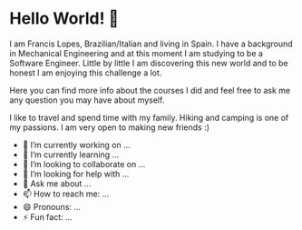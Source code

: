 # Hello World! 👋

I am Francis Lopes, Brazilian/Italian and living in Spain. I have a background in Mechanical Engineering and at this moment I am studying to be a Software Engineer. Little by little I am discovering this new world and to be honest I am enjoying this challenge a lot.

Here you can find more info about the courses I did and feel free to ask me any question you may have about myself. 

I like to travel and spend time with my family.
Hiking and camping is one of my passions.
I am very open to making new friends :)

- 🔭 I’m currently working on ...
- 🌱 I’m currently learning ...
- 👯 I’m looking to collaborate on ...
- 🤔 I’m looking for help with ...
- 💬 Ask me about ...
- 📫 How to reach me: ...
- 😄 Pronouns: ...
- ⚡ Fun fact: ...

